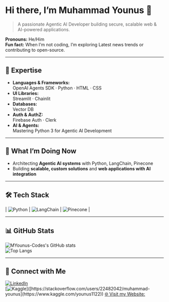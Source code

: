 # Hi there, I’m Muhammad Younus 👋

> A passionate Agentic AI Developer building secure, scalable web & AI-powered applications.

**Pronouns:** He/Him  
**Fun fact:** When I’m not coding, I’m exploring Latest news trends or contributing to open-source.

---

## 🌟 Expertise

- **Languages & Frameworks:**  
  OpenAI Agents SDK ·
  Python · HTML · CSS
- **UI Libraries:**  
  Streamlit · Chainlit   
- **Databases:**  
  Vector DB
- **Auth & AuthZ:**  
  Firebase Auth · Clerk  
- **AI & Agents:**  
  Mastering Python 3 for Agentic AI Development

---

## 🚀 What I’m Doing Now

- Architecting **Agentic AI systems** with Python, LangChain, Pinecone  
- Building **scalable, custom solutions** and **web applications with AI integration**

---

## 🛠️ Tech Stack

| ![Python](https://img.shields.io/badge/Python-3776AB?logo=python&style=flat-square) | ![LangChain](https://img.shields.io/badge/LangChain-FF9900?style=flat-square) | ![Pinecone](https://img.shields.io/badge/Pinecone-754FFF?style=flat-square) |

---

## 📊 GitHub Stats

![MYounus-Codes's GitHub stats](https://github-readme-stats.vercel.app/api?username=MYounus-Codes&show_icons=true&theme=radical)  
![Top Langs](https://github-readme-stats.vercel.app/api/top-langs/?username=MYounus-Codes&layout=compact&theme=radical)

---

## 🔗 Connect with Me

[![LinkedIn](https://img.shields.io/badge/-LinkedIn-0A66C2?style=flat-square&logo=linkedin&logoColor=white)](https://www.linkedin.com/in/myounus1122/)  
[![Kaggle]([https://img.shields.io/badge/-StackOverflow-FE7A16?style=flat-square&logo=stackoverflow&logoColor=white](https://www.kaggle.com/younus1122))]([https://stackoverflow.com/users/22482042/muhammad-younus](https://www.kaggle.com/younus1122))  
[🌐 Visit my Website: ](https://myounus-codes.vercel.app)
